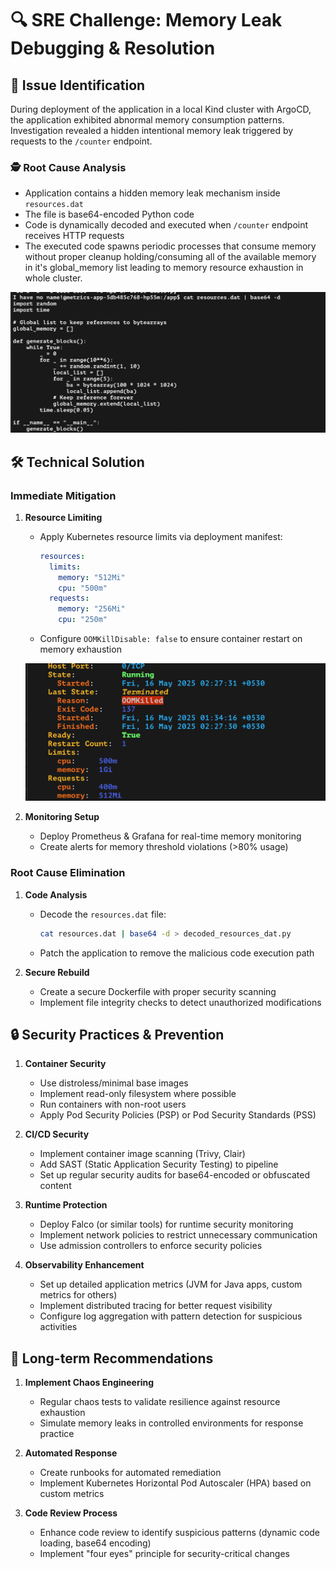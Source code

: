 # 🔍 SRE Challenge: Memory Leak Debugging & Resolution

## 🐛 Issue Identification

During deployment of the application in a local Kind cluster with ArgoCD, the application exhibited abnormal memory consumption patterns. Investigation revealed a hidden intentional memory leak triggered by requests to the `/counter` endpoint.

### 🕵️ Root Cause Analysis

- Application contains a hidden memory leak mechanism inside `resources.dat`
- The file is base64-encoded Python code
- Code is dynamically decoded and executed when `/counter` endpoint receives HTTP requests
- The executed code spawns periodic processes that consume memory without proper cleanup holding/consuming all of the available memory in it's global_memory list leading to memory resource exhaustion in whole cluster.

![resource.dat file decoded. The intentional memory leak base64 encoded python code](/assets/images/resource.dat%20decoded.png "resource.dat decoded")

## 🛠️ Technical Solution

### Immediate Mitigation

1. **Resource Limiting**
   - Apply Kubernetes resource limits via deployment manifest:
     ```yaml
     resources:
       limits:
         memory: "512Mi"
         cpu: "500m"
       requests:
         memory: "256Mi"
         cpu: "250m"
     ```
   - Configure `OOMKillDisable: false` to ensure container restart on memory exhaustion

   ![OOM Killed](/assets/images/App%20killed%20OOM.png "Application OOM killed because of resource limits enforcement")

2. **Monitoring Setup**
   - Deploy Prometheus & Grafana for real-time memory monitoring
   - Create alerts for memory threshold violations (>80% usage)

### Root Cause Elimination

1. **Code Analysis**
   - Decode the `resources.dat` file:
     ```bash
     cat resources.dat | base64 -d > decoded_resources_dat.py
     ```
   - Patch the application to remove the malicious code execution path

2. **Secure Rebuild**
   - Create a secure Dockerfile with proper security scanning
   - Implement file integrity checks to detect unauthorized modifications

## 🔒 Security Practices & Prevention

1. **Container Security**
   - Use distroless/minimal base images
   - Implement read-only filesystem where possible
   - Run containers with non-root users
   - Apply Pod Security Policies (PSP) or Pod Security Standards (PSS)

2. **CI/CD Security**
   - Implement container image scanning (Trivy, Clair)
   - Add SAST (Static Application Security Testing) to pipeline
   - Set up regular security audits for base64-encoded or obfuscated content

3. **Runtime Protection**
   - Deploy Falco (or similar tools) for runtime security monitoring
   - Implement network policies to restrict unnecessary communication
   - Use admission controllers to enforce security policies

4. **Observability Enhancement**
   - Set up detailed application metrics (JVM for Java apps, custom metrics for others)
   - Implement distributed tracing for better request visibility
   - Configure log aggregation with pattern detection for suspicious activities

## 🔄 Long-term Recommendations

1. **Implement Chaos Engineering**
   - Regular chaos tests to validate resilience against resource exhaustion
   - Simulate memory leaks in controlled environments for response practice

2. **Automated Response**
   - Create runbooks for automated remediation
   - Implement Kubernetes Horizontal Pod Autoscaler (HPA) based on custom metrics

3. **Code Review Process**
   - Enhance code review to identify suspicious patterns (dynamic code loading, base64 encoding)
   - Implement "four eyes" principle for security-critical changes
